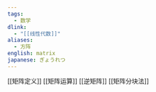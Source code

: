 ```yaml
---
tags:
  - 数学
dlink:
  - "[[线性代数]]"
aliases:
  - 方阵
english: matrix
japanese: ぎょうれつ
---
```

[[矩阵定义]]
[[矩阵运算]]
[[逆矩阵]]
[[矩阵分块法]]
